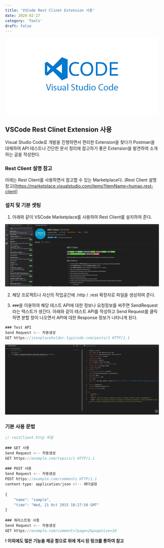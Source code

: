 ```yaml
---
title: 'VSCode Rest Clinet Extension 사용'
date: 2020-02-27
category: 'Tools'
draft: false
---
```


![](./images/banner/vscode_banner.jpeg)

## VSCode Rest Clinet Extension 사용
Visual Studio Code로 개발을 진행하면서 편리한 Extension을 찾다가 Postman을 대체하여 API 테스트나 간단한 문서 정리에 참고하기 좋은 Extension을 발견하여 소개하는 글을 작성한다.

### Rest Client 설명 참고
아래는 Rest Client를 사용하면서 참고할 수 있는 Marketplace다.
(Rest Client 설명 참고)[https://marketplace.visualstudio.com/items?itemName=humao.rest-client]

### 설치 및 기본 셋팅
1. 아래와 같이 VSCode Marketplace를 사용하여 Rest Client를 설치하여 준다.

![](./images/tools/vscode_rest_client1.png)

2. 해당 프로젝트나 자신의 작업공간에 .http / .rest 확장자로 파일을 생성하여 준다.

3. `###`을 이용하여 해당 테스트 API에 대한 정보나 요청정보를 써주면 SendRequest라는 텍스트가 생긴다.
아래와 같이 테스트 API를 작성하고 Send Request를 클릭하면 분할 창이 나오면서 API에 대한
Response 정보가 나타나게 된다.

```js
### Test API
Send Request <-- 자동생성
GET https://jsonplaceholder.typicode.com/posts/1 HTTP/1.1
```

![](./images/tools/vscode_rest_client2.png)

### 기본 사용 문법

```js
// restClient.http 파일

### GET 사용
Send Request <-- 자동생성
GET https://example.com/topics/1 HTTP/1.1

### POST 사용
Send Request <-- 자동생성
POST https://example.com/comments HTTP/1.1
content-type: application/json <!-- 헤더설정

{
    "name": "sample",
    "time": "Wed, 21 Oct 2015 18:27:50 GMT"
}

### 쿼리스트링 사용
Send Request <-- 자동생성
GET https://example.com/comments?page=2&pageSize=10
```
**! 이외에도 많은 기능을 제공 함으로 위에 게시 된 링크를 통하여 참고**

